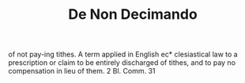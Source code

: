 ---
title: De Non Decimando
letter: D
permalink: "/definitions/bld-de-non-decimando.html"
body: of not pay-ing tithes. A term applied in English ec* clesiastical law to a prescription
  or claim to be entirely discharged of tithes, and to pay no compensation in lieu
  of them. 2 Bl. Comm. 31
published_at: '2018-07-07'
source: Black's Law Dictionary 2nd Ed (1910)
layout: post
---
